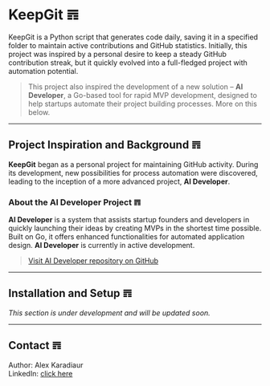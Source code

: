 # KeepGit 𝌊

KeepGit is a Python script that generates code daily, saving it in a specified folder to maintain active contributions and GitHub statistics. Initially, this project was inspired by a personal desire to keep a steady GitHub contribution streak, but it quickly evolved into a full-fledged project with automation potential.

> This project also inspired the development of a new solution – **AI Developer**, a Go-based tool for rapid MVP development, designed to help startups automate their project building processes. More on this below.

---

## Project Inspiration and Background 𝌊

**KeepGit** began as a personal project for maintaining GitHub activity. During its development, new possibilities for process automation were discovered, leading to the inception of a more advanced project, **AI Developer**.

### About the AI Developer Project 𝌊

**AI Developer** is a system that assists startup founders and developers in quickly launching their ideas by creating MVPs in the shortest time possible. Built on Go, it offers enhanced functionalities for automated application design. **AI Developer** is currently in active development.

> [Visit AI Developer repository on GitHub](https://github.com/karadyauran/ai-developer-light)

---

## Installation and Setup 𝌊

*This section is under development and will be updated soon.*

---

## Contact 𝌊

Author: Alex Karadiaur  
LinkedIn: [click here](https://www.linkedin.com/in/karadyauran/)
